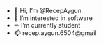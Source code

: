 - 👋 Hi, I’m @RecepAygun
- 👀 I’m interested in software
- ✏ I’m currently student
- 📫 recep.aygun.6504@gmail

<!---
RecepAygun/RecepAygun is a ✨ special ✨ repository because its `README.md` (this file) appears on your GitHub profile.
You can click the Preview link to take a look at your changes.
--->
